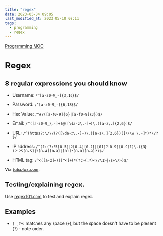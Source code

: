 ```yaml
---
title: "regex"
date: 2023-05-04 09:05
last_modified_at: 2023-05-10 08:11
tags:
  - programming
  - regex
---
```


[Programming MOC](Programming%20MOC.md)

# Regex

## 8 regular expressions you should know

- Username: `/^[a-z0-9_-]{3,16}$/`

- Password: `/^[a-z0-9_-]{6,18}$/`

- Hex Value: `/^#?([a-f0-9]{6}|[a-f0-9]{3})$/`

- Email: `/^([a-z0-9_\.-]+)@([\da-z\.-]+)\.([a-z\.]{2,6})$/`

- URL: `/^(https?:\/\/)?([\da-z\.-]+)\.([a-z\.]{2,6})([\/\w \.-]*)*\/?$/`

- IP address: `/^(?:(?:25[0-5]|2[0-4][0-9]|[01]?[0-9][0-9]?)\.){3}(?:25[0-5]|2[0-4][0-9]|[01]?[0-9][0-9]?)$/`

- HTML tag: `/^<([a-z]+)([^<]+)*(?:>(.*)<\/\1>|\s+\/>)$/`

Via [tutsplus.com](http://code.tutsplus.com/tutorials/8-regular-expressions-you-should-know--net-6149).

## Testing/explaining regex.

Use [regex101.com](https://regex101.com/) to test and explain regex.

## Examples

- `[ ]?+`: matches any space (`+`), but the space doesn't have to be present (`?`) - note order.
